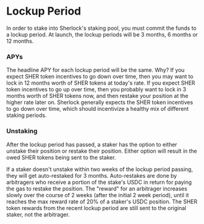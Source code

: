 # Lockup Period

In order to stake into Sherlock's staking pool, you must commit the funds to a lockup period. At launch, the lockup periods will be 3 months, 6 months or 12 months.&#x20;

### APYs

The headline APY for each lockup period will be the same. Why? If you expect SHER token incentives to go down over time, then you may want to lock in 12 months worth of SHER tokens at today's rate. If you expect SHER token incentives to go up over time, then you probably want to lock in 3 months worth of SHER tokens now, and then restake your position at the higher rate later on. Sherlock generally expects the SHER token incentives to go down over time, which should incentivize a healthy mix of different staking periods.&#x20;

### Unstaking

After the lockup period has passed, a staker has the option to either unstake their position or restake their position. Either option will result in the owed SHER tokens being sent to the staker.&#x20;

If a staker doesn't unstake within two weeks of the lockup period passing, they will get auto-restaked for 3 months. Auto-restakes are done by arbitragers who receive a portion of the stake's USDC in return for paying the gas to restake the position. The "reward" for an arbitrager increases slowly over the course of 2 weeks (after the initial 2 week period), until it reaches the max reward rate of 20% of a staker's USDC position. The SHER token rewards from the recent lockup period are still sent to the original staker, not the arbitrager.&#x20;



